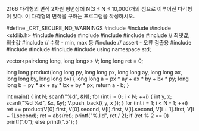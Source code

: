 2166 다각형의 면적
2차원 평면상에 N(3 ≤ N ≤ 10,000)개의 점으로 이루어진 다각형이 있다. 이 다각형의 면적을 구하는 프로그램을 작성하시오.



#define _CRT_SECURE_NO_WARNINGS
#include <numeric>
#include <cstdio>
#include <stdlib.h>
#include <iostream>
#include <cstring>
#include <string>
#include <algorithm>
#include <vector>
#include <climits>   // 최댓값, 최솟값
#include <cmath>   // 수학 - min, max 등
#include <cassert>   // assert - 오류 검출용
#include <queue>
#include <stack>
#include <deque>
#include <map>
#include <set>
using namespace std;

vector<pair<long long, long long>> V;
long long ret = 0;

long long product(long long py, long long px, long long ay, long long ax, long long by, long long bx) {
	long long a = px * ay + ax * by + bx * py;
	long long b = py * ax + ay * bx + by * px;
	return a - b;
}

int main() {
	int N;
	scanf("%d", &N);
	for (int i = 0; i < N; ++i) {
		int y, x;
		scanf("%d %d", &x, &y);
		V.push_back({ y, x });
	}
	for (int i = 1; i < N - 1; ++i) 
		ret += product(V[0].first, V[0].second, V[i].first, V[i].second, V[i + 1].first, V[i + 1].second);
	ret = abs(ret);
	printf("%.lld", ret / 2);
	if (ret % 2 == 0)
		printf(".0");
	else
		printf(".5");
}
